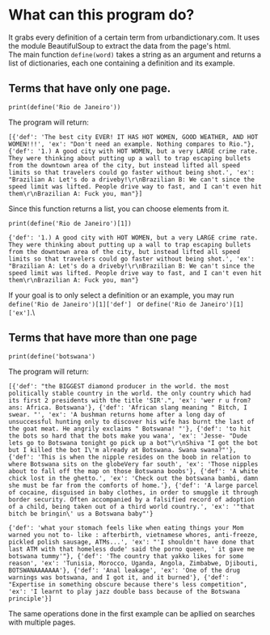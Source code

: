 # What can this program do?
It grabs every definition of a certain term from urbandictionary.com. It uses the module BeautifulSoup to extract the data
from the page's html.\
The main function ```define(word)``` takes a string as an argument and returns a list of dictionaries, each one containing
a definition and its example.

## Terms that have only one page.
```
print(define('Rio de Janeiro'))
```
The program will return:
```
[{'def': 'The best city EVER! IT HAS HOT WOMEN, GOOD WEATHER, AND HOT WOMEN!!!', 'ex': "Don't need an example. Nothing compares to Rio."}, {'def': '1.) A good city with HOT WOMEN, but a very LARGE crime rate. They were thinking about putting up a wall to trap escaping bullets from the downtown area of the city, but instead lifted all speed limits so that travelers could go faster without being shot.', 'ex': "Brazilian A: Let's do a driveby!\r\nBrazilian B: We can't since the speed limit was lifted. People drive way to fast, and I can't even hit them\r\nBrazilian A: Fuck you, man"}]
```
Since this function returns a list, you can choose elements from it.
```
print(define('Rio de Janeiro')[1])
```
```
{'def': '1.) A good city with HOT WOMEN, but a very LARGE crime rate. They were thinking about putting up a wall to trap escaping bullets from the downtown area of the city, but instead lifted all speed limits so that travelers could go faster without being shot.', 'ex': "Brazilian A: Let's do a driveby!\r\nBrazilian B: We can't since the speed limit was lifted. People drive way to fast, and I can't even hit them\r\nBrazilian A: Fuck you, man"}
```
If your goal is to only select a definition or an example, you may run ```define('Rio de Janeiro')[1]['def'] ``` or
```define('Rio de Janeiro')[1]['ex']```.\


## Terms that have more than one page
```
print(define('botswana')
```
The program will return:
```
[{'def': "the BIGGEST diamond producer in the world. the most politically stable country in the world. the only country which had its first 2 presidents with the title 'SIR'.", 'ex': 'wer r u from? ans: Africa. Botswana'}, {'def': 'African slang meaning " Bitch, I swear. "', 'ex': 'A bushman returns home after a long day of unsuccessful hunting only to discover his wife has burnt the last of the goat meat. He angrily exclaims " Botswana! "'}, {'def': 'to hit the bots so hard that the bots make you wana', 'ex': 'Jesse- "Dude lets go to Botswana tonight go pick up a bot"\r\nShiva "I got the bot but I killed the bot I\'m already at Botswana. Swana swana?"'}, {'def': 'This is when the nipple resides on the boob in relation to where Botswana sits on the globeVery far south', 'ex': 'Those nipples about to fall off the map on those Botswana boobs'}, {'def': 'A white chick lost in the ghetto.', 'ex': 'Check out the botswana bambi, damn she must be far from the comforts of home.'}, {'def': 'A large parcel of cocaine, disguised in baby clothes, in order to smuggle it through border security. Often accompanied by a falsified record of adoption of a child, being taken out of a third world country.', 'ex': '"that bitch be bringin\' us a Botswana baby"'}
```
```
{'def': 'what your stomach feels like when eating things your Mom warned you not to- like : afterbirth, vietnamese whores, anti-freeze, pickled polish sausage, ATMs...', 'ex': "'I shouldn't have done that last ATM with that homeless dude' said the porno queen, ' it gave me botswana tummy'"}, {'def': 'The country that yakko likes for some reason', 'ex': 'Tunisia, Morocco, Uganda, Angola, Zimbabwe, Djibouti, BOTSWANAAAAAAA'}, {'def': 'Anal leakage', 'ex': 'One of the drug warnings was botswana, and I got it, and it burned'}, {'def': "Expertise in something obscure because there's less competition", 'ex': 'I learnt to play jazz double bass because of the Botswana principle'}]
```
The same operations done in the first example can be apllied on searches with multiple pages.
